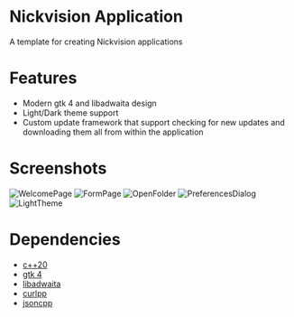 # Nickvision Application
 A template for creating Nickvision applications

# Features
- Modern gtk 4 and libadwaita design
- Light/Dark theme support
- Custom update framework that support checking for new updates and downloading them all from within the application

# Screenshots
![WelcomePage](https://user-images.githubusercontent.com/17648453/159201352-d5cd3dc1-d394-4667-8cc1-dd43ccee4bf0.png)
![FormPage](https://user-images.githubusercontent.com/17648453/159201361-a79769f6-a42e-4530-a576-26c4438c62e4.png)
![OpenFolder](https://user-images.githubusercontent.com/17648453/159201369-ec495d7d-1be1-42e9-bdc5-70a56aae6e59.png)
![PreferencesDialog](https://user-images.githubusercontent.com/17648453/159201371-1e519aab-5809-4054-809d-9651ec0f7182.png)
![LightTheme](https://user-images.githubusercontent.com/17648453/159201377-8232c231-db9a-4638-af68-c574fbadab91.png)

# Dependencies
- [c++20](https://en.cppreference.com/w/cpp/20)
- [gtk 4](https://gtk.org/)
- [libadwaita](https://gnome.pages.gitlab.gnome.org/libadwaita/)
- [curlpp](http://www.curlpp.org/)
- [jsoncpp](https://github.com/open-source-parsers/jsoncpp)

